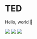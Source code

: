 # TED
Hello, world 👋

<a href="https://www.linkedin.com/in/sungminteddypark/"><img src="https://img.shields.io/badge/linkedin-%230077B5.svg?style=for-the-badge&logo=linkedin&logoColor=white"/></a> <a href="https://breakboyted.notion.site/3318bfd5221541ae84b2470d6bc158d5"><img src="https://img.shields.io/badge/이력서-000000?style=for-the-badge&logo=Notion&logoColor=white"/></a> <a href="https://velog.io/@teddy5518"><img src="https://img.shields.io/badge/Velog-3DDC84?style=for-the-badge&logo=Blogger&logoColor=white"/></a>
